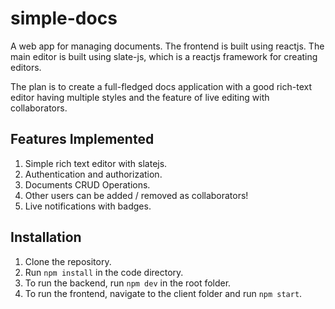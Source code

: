 # simple-docs
A web app for managing documents. The frontend is built using reactjs. The main editor is built using slate-js, which is a reactjs framework for creating editors.

The plan is to create a full-fledged docs application with a good rich-text editor having multiple styles and the feature of live editing with collaborators.

## Features Implemented
1. Simple rich text editor with slatejs.
2. Authentication and authorization.
3. Documents CRUD Operations.
4. Other users can be added / removed as collaborators!
5. Live notifications with badges.


## Installation
1. Clone the repository.
2. Run `npm install` in the code directory.
3. To run the backend, run `npm dev` in the root folder.
4. To run the frontend, navigate to the client folder and run `npm start`.
